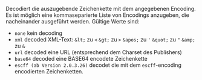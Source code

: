 Decodiert die auszugebende Zeichenkette mit dem angegebenen Encoding. Es ist
möglich eine kommaseparierte Liste von Encodings anzugeben, die nacheinander
ausgeführt werden. Gültige Werte sind:
- `none` kein decoding
- `xml` decoded XML-Text:
    `&lt;` zu `<`
    `&gt;` zu `>`
    `&apos;` zu `'`
    `&quot;` zu `"`
    `&amp;` zu `&`
- `url` decoded eine URL (entsprechend dem Charset des Publishers)
- `base64` decoded eine BASE64 encodete Zeichenkette
- `escff (ab Version 2.0.3.26)` decodet die mit dem `escff`-encoding
encodierten Zeichenketten.